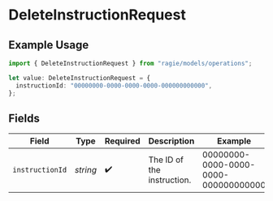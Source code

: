 # DeleteInstructionRequest

## Example Usage

```typescript
import { DeleteInstructionRequest } from "ragie/models/operations";

let value: DeleteInstructionRequest = {
  instructionId: "00000000-0000-0000-0000-000000000000",
};
```

## Fields

| Field                                | Type                                 | Required                             | Description                          | Example                              |
| ------------------------------------ | ------------------------------------ | ------------------------------------ | ------------------------------------ | ------------------------------------ |
| `instructionId`                      | *string*                             | :heavy_check_mark:                   | The ID of the instruction.           | 00000000-0000-0000-0000-000000000000 |
